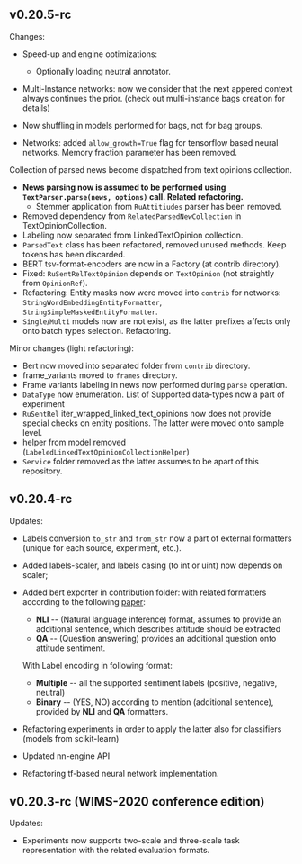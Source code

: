 ## v0.20.5-rc

Changes:
* Speed-up and engine optimizations:
    * Optionally loading neutral annotator.
* Multi-Instance networks: now we consider that the next appered context always continues the prior.
(check out multi-instance bags creation for details)
* Now shuffling in models performed for bags, not for bag groups.

* Networks: added `allow_growth=True` flag for tensorflow based neural networks.
Memory fraction parameter has been removed.

Collection of parsed news become dispatched from text opinions collection.
* **News parsing now is assumed to be performed using `TextParser.parse(news, options)` call. Related refactoring.**
    * Stemmer application from `RuAttitiudes` parser has been removed.
* Removed dependency from `RelatedParsedNewCollection` in TextOpinionCollection.
* Labeling now separated from LinkedTextOpinion collection.
* `ParsedText` class has been refactored, removed unused methods. Keep tokens has been discarded.
* BERT tsv-format-encoders are now in a Factory (at contrib directory).
* Fixed: `RuSentRelTextOpinion` depends on `TextOpinion` (not straightly from `OpinionRef`).
* Refactoring: Entity masks now were moved into `contrib` for networks: `StringWordEmbeddingEntityFormatter`,
`StringSimpleMaskedEntityFormatter`.
* `Single`/`Multi` models now are not exist, as the latter prefixes affects only onto batch types selection. Refactoring.

Minor changes (light refactoring):

* Bert now moved into separated folder from `contrib` directory.
* frame_variants moved to `frames` directory.
* Frame variants labeling in news now performed during `parse` operation.
* `DataType` now enumeration. List of Supported data-types now a part of experiment
* `RuSentRel` iter_wrapped_linked_text_opinions now does not provide special checks on entity positions.
The latter were moved onto sample level.
* helper from model removed (`LabeledLinkedTextOpinionCollectionHelper`)
* `Service` folder removed as the latter assumes to be apart of this repository.

## v0.20.4-rc
Updates:
* Labels conversion `to_str` and `from_str` now a part of external formatters (unique for each source, experiment, etc.).
* Added labels-scaler, and labels casing (to int or uint) now depends on scaler;
* Added bert exporter in contribution folder: with related formatters according to the following
[paper](https://www.aclweb.org/anthology/N19-1035.pdf):
    * **NLI** -- (Natural language inference) format, assumes to provide an additional sentence, which describes
    attitude should be extracted
    * **QA** -- (Question answering) provides an additional question onto attitude sentiment.

   With Label encoding in following format:
   * **Multiple** -- all the supported sentiment labels (positive, negative, neutral)
   * **Binary** -- (YES, NO) according to mention (additional sentence), provided by **NLI** and **QA** formatters.

* Refactoring experiments in order to apply the latter also for classifiers (models from scikit-learn)
* Updated nn-engine API
* Refactoring tf-based neural network implementation.

## v0.20.3-rc (WIMS-2020 conference edition)

Updates:

* Experiments now supports two-scale and three-scale task representation with the related evaluation formats.

